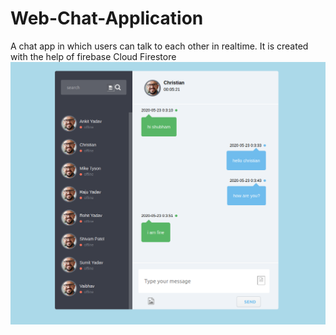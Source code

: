 # Web-Chat-Application

A chat app in which users can talk to each other in realtime.
It is created with the help of firebase Cloud Firestore
<img src="Screenshot_2020-05-23 SAKSHAM KISAN.png">
